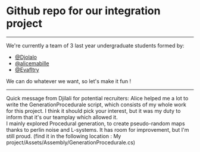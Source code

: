 # Github repo for our integration project

---

We're currently a team of 3 last year undergraduate students formed by:

* [@Djolalo](https://github.com/Djolalo)
* [@alicemabille](https://github.com/alicemabille)
* [@Evafltry](https://github.com/evafltry)

We can do whatever we want, so let's make it fun !

---

Quick message from Djilali for potential recruiters:
Alice helped me a lot to write the GenerationProcedurale script, which consists of my whole work for this project. 
I think it should pick your interest, but it was my duty to inform that it's our teamplay which allowed it.  
I mainly explored Procedural generation, to create pseudo-random maps thanks to perlin noise and L-systems. 
It has room for improvement, but I'm still proud. 
(find it in the following location : My project/Assets/Assembly/GenerationProcedurale.cs) 
